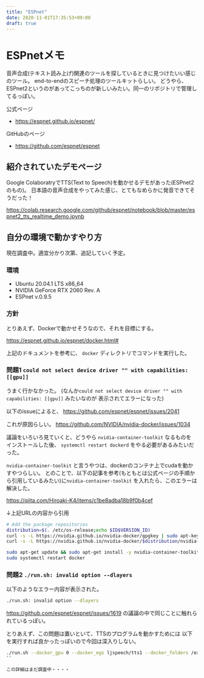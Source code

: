 ```yaml
---
title: "ESPnet"
date: 2020-11-01T17:35:53+09:00
draft: true
---
```


# ESPnetメモ

音声合成(テキスト読み上げ)関連のツールを探しているときに見つけたいい感じのツール。
end-to-endのスピーチ処理のツールキットらしい。
どうやら、ESPnet2というのがあってこっちのが新しいみたい。同一のリポジトリで管理してるっぽい。

公式ページ
* https://espnet.github.io/espnet/

GitHubのページ
* https://github.com/espnet/espnet

## 紹介されていたデモページ

Google ColaboratryでTTS(Text to Speech)を動かせるデモがあった(ESPnet2のもの)。
日本語の音声合成をやってみた感じ、とてもなめらかに発音できてそうだった！

https://colab.research.google.com/github/espnet/notebook/blob/master/espnet2_tts_realtime_demo.ipynb

## 自分の環境で動かすやり方

現在調査中。適宜分かり次第、追記していく予定。

### 環境

* Ubuntu 20.04.1 LTS x86_64
* NVIDIA GeForce RTX 2060 Rev. A
* ESPnet v.0.9.5

### 方針

とりあえず、Dockerで動かせそうなので、それを目標にする。

https://espnet.github.io/espnet/docker.html#

上記のドキュメントを参考に、 `docker` ディレクトリでコマンドを実行した。

### 問題1 `could not select device driver "" with capabilities: [[gpu]]` 

うまく行かなかった。
(なんか`could not select device driver "" with capabilities: [[gpu]]` みたいなのが
表示されてエラーになった)

以下のissueによると、
https://github.com/espnet/espnet/issues/2041

これが原因らしい。
https://github.com/NVIDIA/nvidia-docker/issues/1034

議論をいろいろ見ていくと、どうやら `nvidia-container-toolkit` なるものを
インストールした後、 `systemctl restart dockerd` をやる必要があるみたいだった。

`nvidia-container-toolkit` と言うやつは、dockerのコンテナ上でcudaを動かすやつらしい。
とのことで、以下の記事を参考(もともとは公式ページの手順から引用しているみたい)に`nvidia-container-toolkit` 
を入れたら、このエラーは解決した。

https://qiita.com/Hiroaki-K4/items/c1be8adba18b9f0b4cef

↓上記URLの内容から引用

```sh
# Add the package repositories
distribution=$(. /etc/os-release;echo $ID$VERSION_ID)
curl -s -L https://nvidia.github.io/nvidia-docker/gpgkey | sudo apt-key add -
curl -s -L https://nvidia.github.io/nvidia-docker/$distribution/nvidia-docker.list | sudo tee /etc/apt/sources.list.d/nvidia-docker.list

sudo apt-get update && sudo apt-get install -y nvidia-container-toolkit
sudo systemctl restart docker
```

### 問題2 `./run.sh: invalid option --dlayers`

以下のようなエラー内容が表示された。

```sh
./run.sh: invalid option --dlayers
```

https://github.com/espnet/espnet/issues/1619
の議論の中で同じことに触れられているっぽい。

とりあえず、この問題は置いといて、TTSのプログラムを動かすためには
以下を実行すれば良かったっぽいので今回は深入りしない。

```sh
./run.sh --docker_gpu 0 --docker_egs ljspeech/tts1 --docker_folders /export/ljspeech/tts1 -ngpu 1
``

この詳細はまだ調査中・・・・
